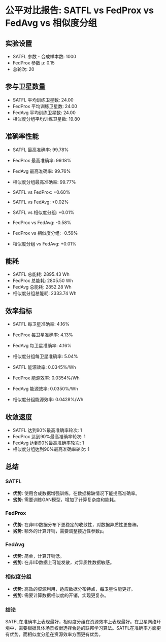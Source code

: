 # 公平对比报告: SATFL vs FedProx vs FedAvg vs 相似度分组

## 实验设置
- SATFL 参数 - 合成样本数: 1000
- FedProx 参数 μ: 0.15
- 总轮次: 20

## 参与卫星数量
- SATFL 平均训练卫星数: 24.00
- FedProx 平均训练卫星数: 24.00
- FedAvg 平均训练卫星数: 24.00
- 相似度分组平均训练卫星数: 19.80

## 准确率性能
- SATFL 最高准确率: 99.78%
- FedProx 最高准确率: 99.18%
- FedAvg 最高准确率: 99.76%
- 相似度分组最高准确率: 99.77%

- SATFL vs FedProx: +0.60%
- SATFL vs FedAvg: +0.02%
- SATFL vs 相似度分组: +0.01%
- FedProx vs FedAvg: -0.58%
- FedProx vs 相似度分组: -0.59%
- 相似度分组 vs FedAvg: +0.01%

## 能耗
- SATFL 总能耗: 2895.43 Wh
- FedProx 总能耗: 2805.50 Wh
- FedAvg 总能耗: 2852.28 Wh
- 相似度分组总能耗: 2333.74 Wh

## 效率指标
- SATFL 每卫星准确率: 4.16%
- FedProx 每卫星准确率: 4.13%
- FedAvg 每卫星准确率: 4.16%
- 相似度分组每卫星准确率: 5.04%

- SATFL 能源效率: 0.0345%/Wh
- FedProx 能源效率: 0.0354%/Wh
- FedAvg 能源效率: 0.0350%/Wh
- 相似度分组能源效率: 0.0428%/Wh

## 收敛速度
- SATFL 达到90%最高准确率轮次: 1
- FedProx 达到90%最高准确率轮次: 1
- FedAvg 达到90%最高准确率轮次: 1
- 相似度分组达到90%最高准确率轮次: 1

## 总结
### SATFL
- **优势**: 使用合成数据增强训练，在数据稀缺情况下能提高准确率。
- **劣势**: 需要训练GAN模型，增加了计算复杂度和能耗。

### FedProx
- **优势**: 在非IID数据分布下更稳定的收敛性，对数据异质性更鲁棒。
- **劣势**: 额外的计算开销，需要调整接近性参数μ。

### FedAvg
- **优势**: 简单，计算开销低。
- **劣势**: 在非IID数据上可能发散，对异质性数据敏感。

### 相似度分组
- **优势**: 高效的资源利用，适应数据分布特点，每卫星性能更好。
- **劣势**: 需要计算数据相似度的开销，实现更复杂。

### 结论
SATFL在准确率上表现最好，相似度分组在资源效率上表现最好。在卫星网络环境中，需要根据具体场景权衡选择合适的联邦学习算法。SATFL在准确率方面更有优势，而相似度分组在资源效率方面更有优势。
